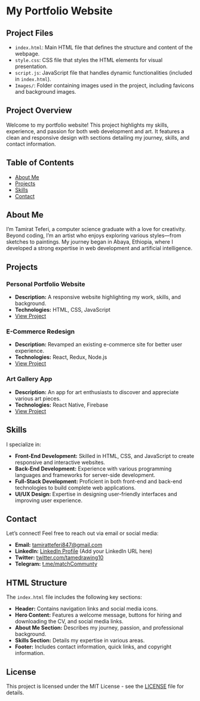 # My Portfolio Website

## Project Files

- `index.html`: Main HTML file that defines the structure and content of the webpage.
- `style.css`: CSS file that styles the HTML elements for visual presentation.
- `script.js`: JavaScript file that handles dynamic functionalities (included in `index.html`).
- `Images/`: Folder containing images used in the project, including favicons and background images.

## Project Overview

Welcome to my portfolio website! This project highlights my skills, experience, and passion for both web development and art. It features a clean and responsive design with sections detailing my journey, skills, and contact information.

## Table of Contents

- [About Me](#about-me)
- [Projects](#projects)
- [Skills](#skills)
- [Contact](#contact)

## About Me

I’m Tamirat Teferi, a computer science graduate with a love for creativity. Beyond coding, I’m an artist who enjoys exploring various styles—from sketches to paintings. My journey began in Abaya, Ethiopia, where I developed a strong expertise in web development and artificial intelligence.

## Projects

### Personal Portfolio Website

- **Description:** A responsive website highlighting my work, skills, and background.
- **Technologies:** HTML, CSS, JavaScript
- [View Project](#)

### E-Commerce Redesign

- **Description:** Revamped an existing e-commerce site for better user experience.
- **Technologies:** React, Redux, Node.js
- [View Project](#)

### Art Gallery App

- **Description:** An app for art enthusiasts to discover and appreciate various art pieces.
- **Technologies:** React Native, Firebase
- [View Project](#)

## Skills

I specialize in:
- **Front-End Development:** Skilled in HTML, CSS, and JavaScript to create responsive and interactive websites.
- **Back-End Development:** Experience with various programming languages and frameworks for server-side development.
- **Full-Stack Development:** Proficient in both front-end and back-end technologies to build complete web applications.
- **UI/UX Design:** Expertise in designing user-friendly interfaces and improving user experience.

## Contact

Let’s connect! Feel free to reach out via email or social media:
- **Email:** tamiratteferi847@gmail.com
- **LinkedIn:** [LinkedIn Profile](#) (Add your LinkedIn URL here)
- **Twitter:** [twitter.com/tamedrawing10](https://twitter.com/tamedrawing10)
- **Telegram:** [t.me/matchCommunty](https://t.me/matchCommunty)

## HTML Structure

The `index.html` file includes the following key sections:
- **Header:** Contains navigation links and social media icons.
- **Hero Content:** Features a welcome message, buttons for hiring and downloading the CV, and social media links.
- **About Me Section:** Describes my journey, passion, and professional background.
- **Skills Section:** Details my expertise in various areas.
- **Footer:** Includes contact information, quick links, and copyright information.

## License

This project is licensed under the MIT License - see the [LICENSE](LICENSE) file for details.
